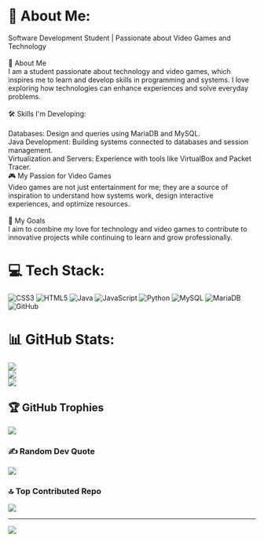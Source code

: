 # 💫 About Me:
Software Development Student | Passionate about Video Games and Technology<br><br>🚀 About Me<br>I am a student passionate about technology and video games, which inspires me to learn and develop skills in programming and systems. I love exploring how technologies can enhance experiences and solve everyday problems.<br><br>🛠️ Skills I'm Developing:<br><br>Databases: Design and queries using MariaDB and MySQL.<br>Java Development: Building systems connected to databases and session management.<br>Virtualization and Servers: Experience with tools like VirtualBox and Packet Tracer.<br>🎮 My Passion for Video Games<br>Video games are not just entertainment for me; they are a source of inspiration to understand how systems work, design interactive experiences, and optimize resources.<br><br>🎯 My Goals<br>I aim to combine my love for technology and video games to contribute to innovative projects while continuing to learn and grow professionally.


# 💻 Tech Stack:
![CSS3](https://img.shields.io/badge/css3-%231572B6.svg?style=for-the-badge&logo=css3&logoColor=white) ![HTML5](https://img.shields.io/badge/html5-%23E34F26.svg?style=for-the-badge&logo=html5&logoColor=white) ![Java](https://img.shields.io/badge/java-%23ED8B00.svg?style=for-the-badge&logo=openjdk&logoColor=white) ![JavaScript](https://img.shields.io/badge/javascript-%23323330.svg?style=for-the-badge&logo=javascript&logoColor=%23F7DF1E) ![Python](https://img.shields.io/badge/python-3670A0?style=for-the-badge&logo=python&logoColor=ffdd54) ![MySQL](https://img.shields.io/badge/mysql-4479A1.svg?style=for-the-badge&logo=mysql&logoColor=white) ![MariaDB](https://img.shields.io/badge/MariaDB-003545?style=for-the-badge&logo=mariadb&logoColor=white) ![GitHub](https://img.shields.io/badge/github-%23121011.svg?style=for-the-badge&logo=github&logoColor=white)
# 📊 GitHub Stats:
![](https://github-readme-stats.vercel.app/api?username=GabrielVazquez12&theme=bear&hide_border=false&include_all_commits=false&count_private=false)<br/>
![](https://github-readme-streak-stats.herokuapp.com/?user=GabrielVazquez12&theme=bear&hide_border=false)<br/>
![](https://github-readme-stats.vercel.app/api/top-langs/?username=GabrielVazquez12&theme=bear&hide_border=false&include_all_commits=false&count_private=false&layout=compact)

## 🏆 GitHub Trophies
![](https://github-profile-trophy.vercel.app/?username=GabrielVazquez12&theme=radical&no-frame=false&no-bg=true&margin-w=4)

### ✍️ Random Dev Quote
![](https://quotes-github-readme.vercel.app/api?type=horizontal&theme=radical)

### 🔝 Top Contributed Repo
![](https://github-contributor-stats.vercel.app/api?username=GabrielVazquez12&limit=5&theme=radical&combine_all_yearly_contributions=true)

---
[![](https://visitcount.itsvg.in/api?id=GabrielVazquez12&icon=0&color=0)](https://visitcount.itsvg.in)

<!-- Proudly created with GPRM ( https://gprm.itsvg.in ) -->
